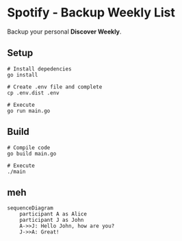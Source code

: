 # Spotify - Backup Weekly List

Backup your personal **Discover Weekly**.

## Setup

```shell
# Install depedencies
go install

# Create .env file and complete
cp .env.dist .env

# Execute
go run main.go
```

## Build 

```shell
# Compile code
go build main.go

# Execute
./main
```


## meh

```mermaid
sequenceDiagram
    participant A as Alice
    participant J as John
    A->>J: Hello John, how are you?
    J->>A: Great!
```
